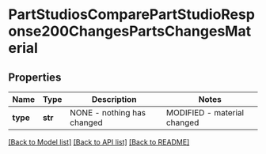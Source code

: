 # PartStudiosComparePartStudioResponse200ChangesPartsChangesMaterial

## Properties
Name | Type | Description | Notes
------------ | ------------- | ------------- | -------------
**type** | **str** | NONE - nothing has             changed|MODIFIED - material changed | [optional] 

[[Back to Model list]](../README.md#documentation-for-models) [[Back to API list]](../README.md#documentation-for-api-endpoints) [[Back to README]](../README.md)


